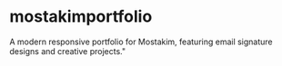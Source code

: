 # mostakimportfolio
A modern responsive portfolio for Mostakim, featuring email signature designs and creative projects."
